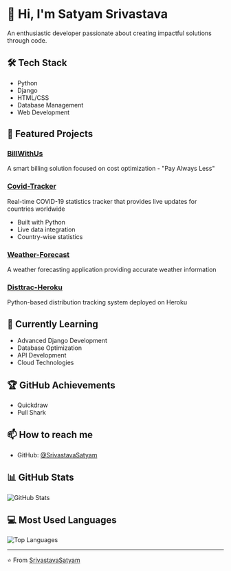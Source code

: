 # 👋 Hi, I'm Satyam Srivastava

An enthusiastic developer passionate about creating impactful solutions through code.

## 🛠️ Tech Stack

- Python
- Django
- HTML/CSS
- Database Management
- Web Development

## 🔭 Featured Projects

### [BillWithUs](https://github.com/SrivastavaSatyam/BillWithUs)
A smart billing solution focused on cost optimization - "Pay Always Less"

### [Covid-Tracker](https://github.com/SrivastavaSatyam/Covid-Tracker)
Real-time COVID-19 statistics tracker that provides live updates for countries worldwide
- Built with Python
- Live data integration
- Country-wise statistics

### [Weather-Forecast](https://github.com/SrivastavaSatyam/Weather-Forcast)
A weather forecasting application providing accurate weather information

### [Disttrac-Heroku](https://github.com/SrivastavaSatyam/Disttrac-Heroku)
Python-based distribution tracking system deployed on Heroku

## 🌱 Currently Learning

- Advanced Django Development
- Database Optimization
- API Development
- Cloud Technologies

## 🏆 GitHub Achievements
- Quickdraw
- Pull Shark

## 📫 How to reach me

- GitHub: [@SrivastavaSatyam](https://github.com/SrivastavaSatyam)

## 📊 GitHub Stats

![GitHub Stats](https://github-readme-stats.vercel.app/api?username=SrivastavaSatyam&show_icons=true&theme=radical)

## 💻 Most Used Languages

![Top Languages](https://github-readme-stats.vercel.app/api/top-langs/?username=SrivastavaSatyam&layout=compact&theme=radical)

---

⭐️ From [SrivastavaSatyam](https://github.com/SrivastavaSatyam) 
